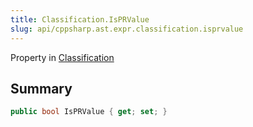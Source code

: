 ```yaml
---
title: Classification.IsPRValue
slug: api/cppsharp.ast.expr.classification.isprvalue
---
```

Property in [Classification](/api/cppsharp/ast/expr/classification)

## Summary



```csharp
public bool IsPRValue { get; set; }
```


